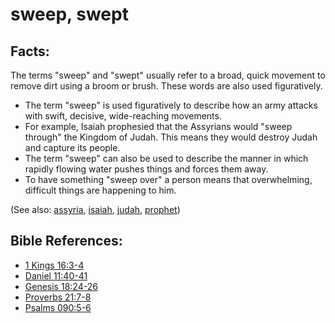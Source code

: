 # sweep, swept #

## Facts: ##

The terms "sweep" and "swept" usually refer to a broad, quick movement to remove dirt using a broom or brush. These words are also used figuratively.

* The term "sweep" is used figuratively to describe how an army attacks with swift, decisive, wide-reaching movements. 
* For example, Isaiah prophesied that the Assyrians would "sweep through" the Kingdom of Judah. This means they would destroy Judah and capture its people.
* The term "sweep" can also be used to describe the manner in which rapidly flowing water pushes things and forces them away.
* To have something "sweep over" a person means that overwhelming, difficult things are happening to him.

(See also: [assyria](../other/assyria.md), [isaiah](../other/isaiah.md), [judah](../other/judah.md), [prophet](../kt/prophet.md))

## Bible References: ##

* [1 Kings 16:3-4](https://door43.org/en/bible/notes/1ki/16/03)
* [Daniel 11:40-41](https://door43.org/en/bible/notes/dan/11/40)
* [Genesis 18:24-26](https://door43.org/en/bible/notes/gen/18/24)
* [Proverbs 21:7-8](https://door43.org/en/bible/notes/pro/21/07)
* [Psalms 090:5-6](https://door43.org/en/bible/notes/psa/090/005)

